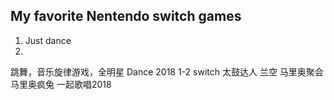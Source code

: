 ## My favorite Nentendo switch games
1. Just dance
1. 
跳舞，音乐旋律游戏，全明星
Dance 2018
1-2 switch
太鼓达人
兰空
马里奥聚会
马里奥疯兔
一起歌唱2018
